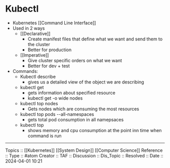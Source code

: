 # Kubectl

- Kubernetes [[Command Line Interface]] 
- Used in 2 ways
	- [[Declarative]]
		- Create manifest files that define what we want and send them to the cluster 
		- Better for production
	- [[Imperative]]
		- Give cluster specific orders on what we want 
		- Better for dev + test
- Commands:
	- Kubectl describe
		- gives us a detailed view of the object we are describing
	- kubectl get
		- gets information about specified resource 
		- kubectl get -o wide nodes 
	- kubectl top nodes
		- Gets nodes which are consuming the most resources
	- kubectl top pods --all-namespaces
		- gets total pod consumption in all namepsaces
	- kubectl top
		- shows memory and cpu consumption at the point inn time when command is run

---
Topics :: [[Kubernetes]] [[System Design]] [[Computer Science]]
Reference ::
Type :: #atom
Creator ::
TAF ::
Discussion ::
Dis_Topic :: 
Resolved ::
Date :: 2024-04-01 10:21
